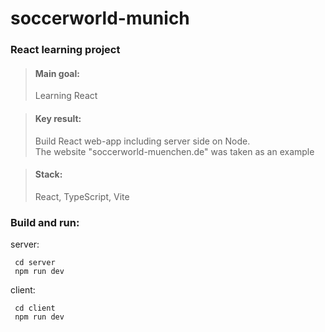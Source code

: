 # soccerworld-munich
### React learning project

> #### Main goal:
>Learning React 

> #### Key result:
>Build React web-app including server side on Node.<br />
>The website "soccerworld-muenchen.de" was taken as an example

> #### Stack:
>React, TypeScript, Vite

### Build and run:
server:  
```
 cd server
 npm run dev
```
client:  
```
 cd client
 npm run dev
```